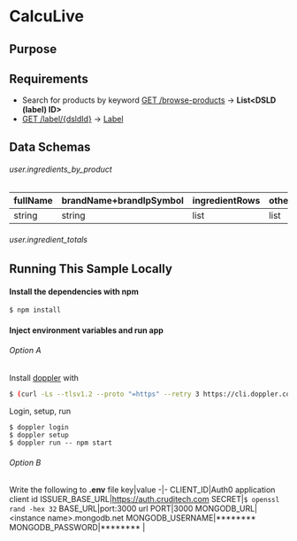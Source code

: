# CalcuLive
## Purpose
## Requirements
* Search for products by keyword [GET /browse-products](https://api.ods.od.nih.gov/dsld/v9/#browseProducts) → **List\<DSLD (label) ID\>**
* [GET /label/{dsldId}](https://api.ods.od.nih.gov/dsld/v9/#getLabel) → [Label](https://api.ods.od.nih.gov/dsld/v9/#Label)

## Data Schemas
###### user.ingredients_by_product<List>
fullName | brandName+brandIpSymbol | ingredientRows | otheringredients.ingredients 
-|-|-|-
string | string | list | list

###### user.ingredient_totals



## Running This Sample Locally

#### Install the dependencies with npm

```bash
$ npm install
```


#### Inject environment variables and run app
###### Option A
Install [doppler](https://dashboard.doppler.com/workplace/02491f71b74d63f6280c/projects) with
```bash
$ (curl -Ls --tlsv1.2 --proto "=https" --retry 3 https://cli.doppler.com/install.sh || wget -t 3 -qO- https://cli.doppler.com/install.sh) | sudo sh
```
Login, setup, run
```doppler
$ doppler login
$ doppler setup
$ doppler run -- npm start
```

###### Option B
Write the following to **.env** file
key|value
-|-
CLIENT_ID|Auth0 application client id
ISSUER_BASE_URL|https://auth.cruditech.com
SECRET|`$ openssl rand -hex 32`
BASE_URL|port:3000 url
PORT|3000
MONGODB_URL|\<instance name\>.mongodb.net
MONGODB_USERNAME|********
MONGODB_PASSWORD|********
|


